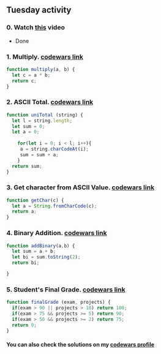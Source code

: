 ## Tuesday activity

### 0. Watch [this](https://www.youtube.com/watch?v=cEBkvm0-rg0) video 
- Done

### 1. Multiply. [codewars link](https://www.codewars.com/kata/50654ddff44f800200000004)
```javascript
function multiply(a, b) {
  let c = a * b;
  return c;
}
```

### 2. ASCII Total. [codewars link](https://www.codewars.com/kata/572b6b2772a38bc1e700007a)
```javascript
function uniTotal (string) {
  let l = string.length;
  let sum = 0; 
  let a = 0;
  
    for(let i = 0; i < l; i++){
     a = string.charCodeAt(i);
     sum = sum + a; 
    }
  return sum;
}
```

### 3. Get character from ASCII Value. [codewars link](https://www.codewars.com/kata/55ad04714f0b468e8200001c)
```javascript
function getChar(c) {
  let a = String.fromCharCode(c);
  return a;
}
```

### 4. Binary Addition. [codewars link](https://www.codewars.com/kata/551f37452ff852b7bd000139)
```javascript
function addBinary(a,b) {
  let sum = a + b;
  let bi = sum.toString(2);
  return bi;

}
```

### 5. Student's Final Grade. [codewars link](https://www.codewars.com/kata/5ad0d8356165e63c140014d4) 
```javascript
function finalGrade (exam, projects) {
  if(exam > 90 || projects > 10) return 100;
  if(exam > 75 && projects >= 5) return 90;
  if(exam > 50 && projects >= 2) return 75;
  return 0;
}
```

#### You can also check the solutions on my [codewars profile](https://www.codewars.com/users/Erokk15/completed_solutions)
